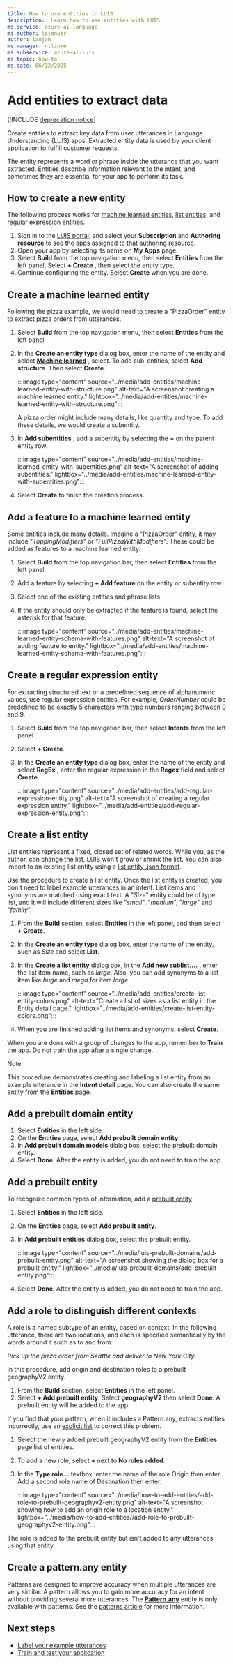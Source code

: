 ```yaml
---
title: How to use entities in LUIS
description:  Learn how to use entities with LUIS.
ms.service: azure-ai-language
ms.author: lajanuar
author: laujan
ms.manager: nitinme
ms.subservice: azure-ai-luis
ms.topic: how-to
ms.date: 06/12/2025
---
```


# Add entities to extract data

[!INCLUDE [deprecation notice](../includes/deprecation-notice.md)]


Create entities to extract key data from user utterances in Language Understanding (LUIS) apps. Extracted entity data is used by your client application to fulfill customer requests.

The entity represents a word or phrase inside the utterance that you want extracted. Entities describe information relevant to the intent, and sometimes they are essential for your app to perform its task.

## How to create a new entity

The following process works for [machine learned entities](../concepts/entities.md#machine-learned-ml-entity), [list entities](../concepts/entities.md#list-entity), and [regular expression entities](../concepts/entities.md#regex-entity).

1. Sign in to the [LUIS portal](https://www.luis.ai/), and select your  **Subscription**  and  **Authoring resource**  to see the apps assigned to that authoring resource.
2. Open your app by selecting its name on  **My Apps**  page.
3. Select **Build** from the top navigation menu, then select **Entities** from the left panel, Select  **+ Create** , then select the entity type.
4. Continue configuring the entity. Select  **Create**  when you are done.

## Create a machine learned entity
Following the pizza example, we would need to create a "PizzaOrder" entity to extract pizza orders from utterances.

1. Select **Build** from the top navigation menu, then select **Entities** from the left panel
2. In the  **Create an entity type**  dialog box, enter the name of the entity and select  [**Machine learned**](../concepts/entities.md#machine-learned-ml-entity) , select. To add sub-entities, select  **Add structure**. Then select  **Create**.

    :::image type="content" source="../media/add-entities/machine-learned-entity-with-structure.png" alt-text="A screenshot creating a machine learned entity." lightbox="../media/add-entities/machine-learned-entity-with-structure.png":::

    A pizza order might include many details, like quantity and type. To add these details, we would create a subentity.

3. In  **Add subentities** , add a subentity by selecting the  **+**  on the parent entity row.

    :::image type="content" source="../media/add-entities/machine-learned-entity-with-subentities.png" alt-text="A screenshot of adding subentities." lightbox="../media/add-entities/machine-learned-entity-with-subentities.png":::

4. Select  **Create**  to finish the creation process.

## Add a feature to a machine learned entity
Some entities include many details. Imagine a "PizzaOrder" entity, it may include "_ToppingModifiers_" or "_FullPizzaWithModifiers_". These could be added as features to a machine learned entity.

1. Select **Build** from the top navigation bar, then select **Entities** from the left panel.
2. Add a feature by selecting  **+ Add feature**  on the entity or subentity row.
3. Select one of the existing entities and phrase lists.
4. If the entity should only be extracted if the feature is found, select the asterisk for that feature.

    :::image type="content" source="../media/add-entities/machine-learned-entity-schema-with-features.png" alt-text="A screenshot of adding feature to entity." lightbox="../media/add-entities/machine-learned-entity-schema-with-features.png":::

## Create a regular expression entity
For extracting structured text or a predefined sequence of alphanumeric values, use regular expression entities. For example, _OrderNumber_ could be predefined to be exactly 5 characters with type numbers ranging between 0 and 9.

1. Select **Build** from the top navigation bar, then select **Intents** from the left panel
2. Select  **+ Create**.
3. In the  **Create an entity type**  dialog box, enter the name of the entity and select  **RegEx** , enter the regular expression in the  **Regex**  field and select  **Create**.
 
    :::image type="content" source="../media/add-entities/add-regular-expression-entity.png" alt-text="A screenshot of creating a regular expression entity." lightbox="../media/add-entities/add-regular-expression-entity.png":::

## Create a list entity

List entities represent a fixed, closed set of related words. While you, as the author, can change the list, LUIS won't grow or shrink the list. You can also import to an existing list entity using a [list entity .json format](../reference-entity-list.md#example-json-to-import-into-list-entity).

Use the procedure to create a list entity. Once the list entity is created, you don't need to label example utterances in an intent. List items and synonyms are matched using exact text. A "_Size_" entity could be of type list, and it will include different sizes like "_small_", "_medium_", "_large_" and "_family_".

1. From the  **Build**  section, select  **Entities**  in the left panel, and then select  **+ Create**.
2. In the  **Create an entity type**  dialog box, enter the name of the entity, such as _Size_ and select  **List**.
3. In the  **Create a list entity**  dialog box, in the  **Add new sublist....** , enter the list item name, such as _large_. Also, you can add synonyms to a list item like _huge_ and _mega_ for item _large_.

    :::image type="content" source="../media/add-entities/create-list-entity-colors.png" alt-text="Create a list of sizes as a list entity in the Entity detail page." lightbox="../media/add-entities/create-list-entity-colors.png":::

4. When you are finished adding list items and synonyms, select  **Create**.

When you are done with a group of changes to the app, remember to  **Train**  the app. Do not train the app after a single change.

> [!NOTE]
> This procedure demonstrates creating and labeling a list entity from an example utterance in the **Intent detail** page. You can also create the same entity from the **Entities** page.

## Add a prebuilt domain entity

1. Select  **Entities**  in the left side.
2. On the  **Entities**  page, select  **Add prebuilt domain entity**.
3. In  **Add prebuilt domain models**  dialog box, select the prebuilt domain entity.
4. Select  **Done**. After the entity is added, you do not need to train the app.

## Add a prebuilt entity
To recognize common types of information, add a [prebuilt entity](../concepts/entities.md#prebuilt-entities)
1. Select  **Entities**  in the left side.
2. On the  **Entities**  page, select  **Add prebuilt entity**.
3. In  **Add prebuilt entities**  dialog box, select the prebuilt entity.

    :::image type="content" source="../media/luis-prebuilt-domains/add-prebuilt-entity.png" alt-text="A screenshot showing the dialog box for a prebuilt entity." lightbox="../media/luis-prebuilt-domains/add-prebuilt-entity.png":::

4. Select  **Done**. After the entity is added, you do not need to train the app.

## Add a role to distinguish different contexts
A role is a named subtype of an entity, based on context. In the following utterance, there are two locations, and each is specified semantically by the words around it such as to and from:

_Pick up the pizza order from Seattle and deliver to New York City._

In this procedure, add origin and destination roles to a prebuilt geographyV2 entity.

1. From the  **Build**  section, select  **Entities**  in the left panel.
2. Select  **+ Add prebuilt entity**. Select  **geographyV2**  then select  **Done**. A prebuilt entity will be added to the app.

If you find that your pattern, when it includes a Pattern.any, extracts entities incorrectly, use an [explicit list](../reference-pattern-syntax.md#explicit-lists) to correct this problem.

1. Select the newly added prebuilt geographyV2 entity from the  **Entities**  page list of entities.
2. To add a new role, select  **+**  next to  **No roles added**.
3. In the  **Type role...**  textbox, enter the name of the role Origin then enter. Add a second role name of Destination then enter.

    :::image type="content" source="../media/how-to-add-entities/add-role-to-prebuilt-geographyv2-entity.png" alt-text="A screenshot showing how to add an origin role to a location entity." lightbox="../media/how-to-add-entities//add-role-to-prebuilt-geographyv2-entity.png":::

The role is added to the prebuilt entity but isn't added to any utterances using that entity.

## Create a pattern.any entity
Patterns are designed to improve accuracy when multiple utterances are very similar. A pattern allows you to gain more accuracy for an intent without providing several more utterances. The  [**Pattern.any**](../concepts/entities.md#patternany-entity) entity is only available with patterns. See the [patterns article](../concepts/patterns-features.md) for more information. 

## Next steps

* [Label your example utterances](label-utterances.md)
* [Train and test your application](train-test.md)
